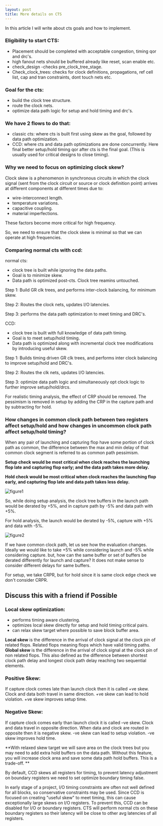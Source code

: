 ```yaml
---
layout: post
title: More details on CTS
---
```


In this article I will write about cts goals and how to implement.

### Eligibility to start CTS:
- Placement should be completed with acceptable congestion, timing qor and drc's.
- high fanout nets should be buffered already like reset, scan enable etc.
- check_design -checks pre_clock_tree_stage.
- Check_clock_trees: checks for clock definitions, propagations, ref cell list, cap and tran constraints, dont touch nets etc.

### Goal for the cts:
- build the clock tree structure.
- route the clock nets.
- optimize data path logic for setup and hold timing and drc's.

### We have 2 flows to do that:
- classic cts: where cts is built first using skew as the goal, followed by data path optimization.
- CCD: where cts and data path optimizations are done concurrently. Here final better setup/hold timing qor after cts is the final goal. (This is usually used for critical designs to close timing).

### Why we need to focus on optimizing clock skew?
Clock skew is a phenomenon in synchronous circuits in which the clock signal (sent from the clock circuit or source or clock definition point) arrives at different components at different times due to:
- wire-interconnect length.
- temperature variations.
- capacitive coupling.
- material imperfections.

These factors become more critical for high frequency.

So, we need to ensure that the clock skew is minimal so that we can operate at high frequencies.

### Comparing normal cts with ccd:
normal cts:
- clock tree is built while ignoring the data paths.
- Goal is to minimize skew.
- Data path is optimized post-cts. Clock tree reamins untouched.

Step 1: Build GR clk trees, and performs inter-clock balancing, for minimum skew.

Step 2: Routes the clock nets, updates I/O latencies.

Step 3: performs the data path optimization to meet timing and DRC's.


CCD:
- clock tree is built with full knowledge of data path timing.
- Goal is to meet setup/hold timing.
- Data path is optimized along with incremental clock tree modifications by introducing useful skew.

Step 1: Builds timing driven GR clk trees, and performs inter clock balancing to improve setup/hold and DRC's.

Step 2: Routes the clk nets, updates I/O latencies.

Step 3: optimize data path logic and simultaneously opt clock logic to further improve setup/hold/drcs.

For realistic timing analysis, the effect of CRP should be removed. The pessimism is removed in setup by adding the CRP in the capture path and by subtracting for hold.

### How changes in common clock path between two registers affect setup/hold and how changes in uncommon clock path affect setup/hold timing?

When any pair of launching and capturing flop have some portion of clock path as common, the difference between the max and min delay of that common clock segment is referred to as common path pessimism.

**Setup check would be most critical when clock reaches the launching flop late and capturing flop early; and the data path takes more delay.**

**Hold check would be most critical when clock reaches the launching flop early, and capturing flop late and data path takes less delay.**

![figure1](http://3.bp.blogspot.com/-5dLgDW_tR9s/UZMySLvi3vI/AAAAAAAAAaw/SlHtHtjMqQY/s1600/Pessimism.bmp)

So, while doing setup analysis, the clock tree buffers in the launch path would be derated by +5%, and in capture path by -5% and data path with +5%.

For hold analysis, the launch would be derated by -5%, capture with +5% and data with -5%.

![figure2](http://1.bp.blogspot.com/-x5iVGvReKrU/UZMzXQrFzJI/AAAAAAAAAa8/OnbIlgokpRI/s1600/Common_Path.bmp)

If we have common clock path, let us see how the evaluation changes. Ideally we would like to take +5% while considering launch and -5% while considering capture. but, how can the same buffer or set of buffers be derated differently for launch and capture? It does not make sense to consider different delays for same buffers.

For setup, we take CRPR, but for hold since it is same clock edge check we don't consider CRPR.
## Discuss this with a friend if Possible

### Local skew optimization:
- performs timing aware clustering.
- optimizes local skew directly for setup and hold timing critical pairs.
- can relax skew target where possible to save block buffer area.

 **Local skew** is the difference in the arrival of clock signal at the clock pin of related flops. Related flops meaning flops which have valid timing paths.
 **Global skew** is the difference in the arrival of clock signal at the clock pin of non related flops. This also defined as the difference between shortest clock path delay and longest clock path delay reaching two sequential elements.

### Positive Skew:
 If capture clock comes late than launch clock then it is called +ve skew. Clock and data both travel in same direction. +ve skew can lead to hold violation. +ve skew improves setup time.

### Negative Skew:
 If capture clock comes early than launch clock it is called –ve skew. Clock and data travel in opposite direction. When data and clock are routed in opposite then it is negative skew. -ve skew can lead to setup violation. -ve skew improves hold time.


**With relaxed skew target we will save area on the clock trees but you may need to add extra hold buffers on the data path. Without this feature, you will increase clock area and save some data path hold buffers. This is a trade-off. **


By default, CCD skews all registers for timing, to prevent latency adjustment on boundary registers we need to set optimize boundary timing false.

In early stage of a project, I/O timing constraints are often not well defined for all blocks, so conservative constraints may be used. Since CCD is focused on creating "useful skew" to meet timing, this can cause exceptionally large skews on I/O registers. To prevent this, CCD can be disabled for I/O or boundary registers. CTS will perform normal cts on these boundary registers so their latency will be close to other avg latencies of all registers.
